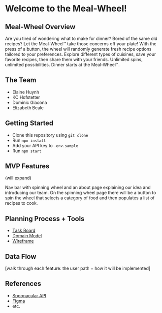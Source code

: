 # Welcome to the Meal-Wheel!

## Meal-Wheel Overview

Are you tired of wondering what to make for dinner? Bored of the same old recipes? Let the Meal-Wheel™ take those concerns off your plate! With the press of a button, the wheel will randomly generate fresh recipe options tailored to your preferences. Explore different types of cuisines, save your favorite recipes, then share them with your friends. Unlimited spins, unlimited possibilities. Dinner starts at the Meal-Wheel™.

## The Team

- Elaine Huynh
- KC Hofstetter
- Dominic Giacona
- Elizabeth Beale

## Getting Started

- Clone this repository using `git clone`
- Run `npm install`
- Add your API key to `.env.sample`
- Run `npm start`

## MVP Features

(will expand)

Nav bar with spinning wheel and an about page explaining our idea and introducing our team. On the spinning wheel page there will be a button to spin the wheel that selects a category of food and then populates a list of recipes to cook.

## Planning Process + Tools

- [Task Board](https://www.figma.com/file/pEkToYnDUGIEcniFiL54P7/301-Project?node-id=0%3A1)
- [Domain Model](linked)
- [Wireframe](https://www.figma.com/file/Yena0C47DjM6qkXmdhbyTk/Meal-Wheel-Wireframe?node-id=475%3A145)

## Data Flow

[walk through each feature: the user path + how it will be implemented]

## References

- [Spoonacular API](https://spoonacular.com/food-api)
- [Figma](Figma.com)
- etc.
